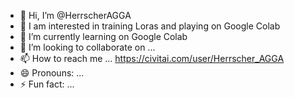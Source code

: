 - 👋 Hi, I’m @HerrscherAGGA
- 👀 I am interested in training Loras and playing on Google Colab 
- 🌱 I’m currently learning on Google Colab
- 💞️ I’m looking to collaborate on ...
- 📫 How to reach me ... https://civitai.com/user/Herrscher_AGGA
- 😄 Pronouns: ...
- ⚡ Fun fact: ...
